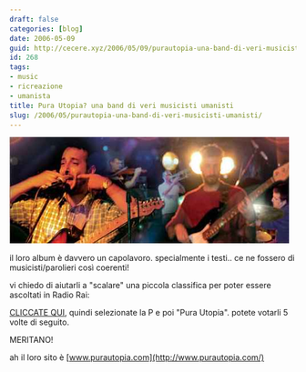 ```yaml
---
draft: false
categories: [blog]
date: 2006-05-09
guid: http://cecere.xyz/2006/05/09/purautopia-una-band-di-veri-musicisti-umanisti/
id: 268
tags:
- music
- ricreazione
- umanista
title: Pura Utopia? una band di veri musicisti umanisti
slug: /2006/05/purautopia-una-band-di-veri-musicisti-umanisti/
---
```


![](../../../assets/img/post/2006/pura_utopia.jpg)

il loro album è davvero un capolavoro. specialmente i testi.. ce ne fossero di musicisti/parolieri così coerenti!

vi chiedo di aiutarli a "scalare" una piccola classifica per poter essere ascoltati in Radio Rai:

[CLICCATE QUI](http://www.radio.rai.it/radio1/demo/concorso_ultimo_best.cfm), quindi selezionate la P e poi "Pura Utopia". potete votarli 5 volte di seguito.

MERITANO!

ah il loro sito è [www.purautopia.com](http://www.purautopia.com/)
